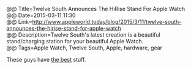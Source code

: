 @@ Title=Twelve South Announces The HiRise Stand For Apple Watch  
@@ Date=2015-03-11 11:30  
@@ Link=http://www.appleworld.today/blog/2015/3/11/twelve-south-announces-the-hirise-stand-for-apple-watch  
@@ Description=Twelve South's latest creation is a beautiful stand/charging station for your beautiful Apple Watch.    
@@ Tags=Apple Watch, Twelve South, Apple, hardware, gear    

These guys have [the best](https://www.twelvesouth.com/product/backpack-for-imac) stuff.